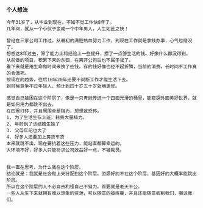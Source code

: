  **个人想法**
   
    今年31岁了，从毕业到现在，不知不觉工作快8年了。  
    几年间，就从一个小伙子变成一个中年男人，人生如此之快！  
    
    曾经在三家公司工作过。从最初的满腔热血努力工作，到现在工作就是拿钱办事，心气也磨没了。  
    想想这8年过去，除了能力上和经验上一些提升，攒了一点够生活的钱。好像什么都没得到。  
    从前做的项目，积累下来的东西，在离开公司后也不属于我了。  
    看下来就是用生命和时间来换了些钱。存的钱好像也经不起折腾，当前的消费，长时间不工作真的会饿死。  
    按现在的趋势，往后10年20年还要不间断工作才能生活下去。  
    到时候竞争不过年轻人，预计到四十岁五十岁处境更惨。  
    
    感觉自己被困在这个阶层了，像是一只青蛙传进一个四面光滑的桶里，能窥探外面美好世界，就是如何用力都跳不出去。  
    在四周打转，并且周围全是阻力，想想就恐怖。  
    1. 为了生活生存上班，耗费大量精力。  
    2. 年龄到了该结婚生娃了  
    3. 父母年纪也大了  
    4. 好多人还要加上房贷车贷  
    本来就跳不出，现在要抗着这些压力，能站直都算幸运的。  
    大环境不好，好多人只能祈求公司效益好一点，不被裁员。  
    
    
    我一直在思考，为什么我在这个阶层。  
    结论就是：我就是社会和上天分配到这个阶层。资源好的不在这个阶层，基因好的大概率能跳出阶层。  
    所以在这个阶层的人不必自责和怪自己不努力。首要就是老天不公。  
    一些人从生下来就拥有难以想象的资源，可以随意的被挥霍，并且还能随意收割我们，嘲讽我们。  
